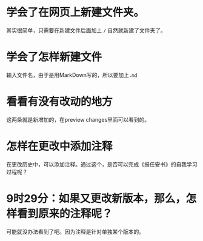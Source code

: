 # 学会了在网页上新建文件夹。
其实很简单，只需要在新建文件后面加上 `/` 自然就新建了文件夹了。
# 学会了怎样新建文件
输入文件名，由于是用MarkDown写的，所以要加上`.md`
# 看看有没有改动的地方
这两条就是新增加的，在preview changes里面可以看到的。
# 怎样在更改中添加注释
在更改历史中，可以添加注释。通过这个，是否可以完成《报任安书》的自我学习过程呢？
# 9时29分：如果又更改新版本，那么，怎样看到原来的注释呢？
可能就没办法看到了吧。因为注释是针对单独某个版本的。
